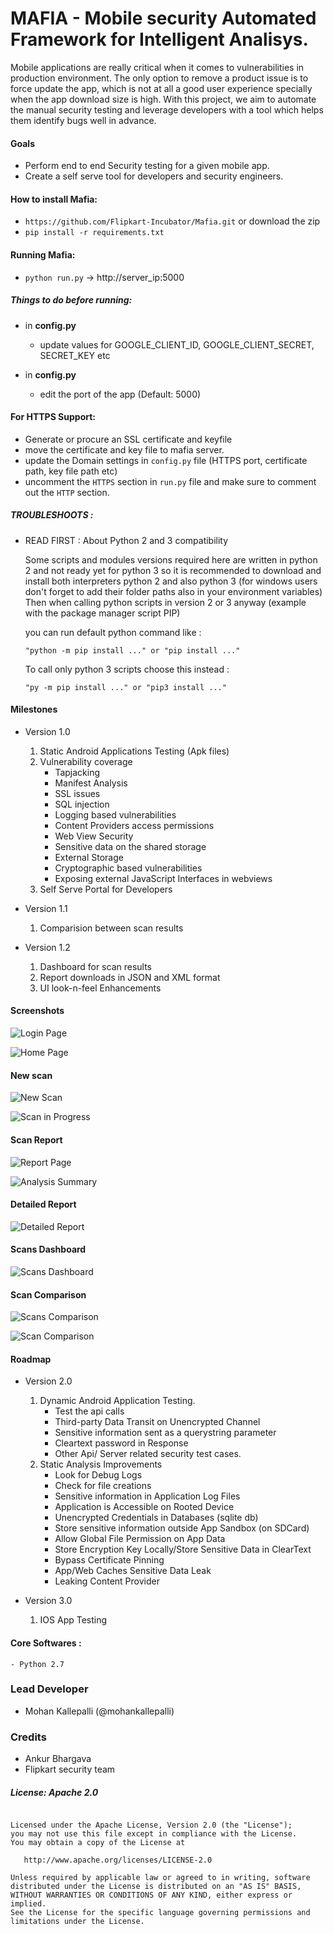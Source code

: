 
# MAFIA - Mobile security Automated Framework for Intelligent Analisys.

Mobile applications are really critical when it comes to vulnerabilities in production environment. The only option to remove a product issue is to force update the app, which is not at all a good user experience specially when the app download size is high. With this project, we aim to automate the manual security testing and leverage developers with a tool which helps them identify bugs well in advance.

#### Goals
- Perform end to end Security testing for a given mobile app.
- Create a self serve tool for developers and security engineers.

#### How to install Mafia:

- `https://github.com/Flipkart-Incubator/Mafia.git` or download the zip
- `pip install -r requirements.txt`

#### Running Mafia:

- `python run.py` -> http://server_ip:5000


##### Things to do before running:

- in **config.py**
    - update values for GOOGLE_CLIENT_ID, GOOGLE_CLIENT_SECRET, SECRET_KEY etc

- in **config.py** 
    - edit the port of the app (Default: 5000)

#### For HTTPS Support:

- Generate or procure an SSL certificate and keyfile
- move the certificate and key file to mafia server.
- update the Domain settings in `config.py` file (HTTPS port, certificate path, key file path etc)
- uncomment the `HTTPS` section in `run.py` file and make sure to comment out the `HTTP` section.


##### TROUBLESHOOTS :

- READ FIRST : About Python 2 and 3 compatibility

    Some scripts and modules versions required here are written in python 2 and not ready yet for python 3
    so it is recommended to download and install both interpreters python 2 and also python 3 (for windows users don't forget to add their folder paths also in your environment variables)
    Then when calling python scripts in version 2 or 3 anyway (example with the package manager script PIP)
    
    you can run default python command like :
    
    `"python -m pip install ..." or "pip install ..."`
    
    To call only python 3 scripts choose  this  instead :
    
    `"py -m pip install ..." or "pip3 install ..."`

#### Milestones

- Version 1.0
    1. Static Android Applications Testing (Apk files)
    2. Vulnerability coverage
        - Tapjacking
        - Manifest Analysis
        - SSL issues
        - SQL injection
        - Logging based vulnerabilities
        - Content Providers access permissions
        - Web View Security
        - Sensitive data on the shared storage
        - External Storage
        - Cryptographic based vulnerabilities
        - Exposing external JavaScript Interfaces in webviews
    3. Self Serve Portal for Developers

-  Version 1.1
    1. Comparision between scan results
    
- Version 1.2
    1. Dashboard for scan results
    2. Report downloads in JSON and XML format
    3. UI look-n-feel Enhancements

#### Screenshots

![Login Page](https://github.com/Flipkart-Incubator/Mafia/raw/docs/Docs/Login%20Page.png)

![Home Page](https://github.com/Flipkart-Incubator/Mafia/raw/docs/Docs/Home%20Page.png)

#### New scan

![New Scan](https://github.com/Flipkart-Incubator/Mafia/raw/docs/Docs/New%20Scan.png)

![Scan in Progress](https://github.com/Flipkart-Incubator/Mafia/raw/docs/Docs/Scan%20in%20Progress.png)

#### Scan Report

![Report Page](https://github.com/Flipkart-Incubator/Mafia/raw/docs/Docs/Report%20Page.png)

![Analysis Summary](https://github.com/Flipkart-Incubator/Mafia/raw/docs/Docs/Analysis%20Summery.png)

#### Detailed Report

![Detailed Report](https://github.com/Flipkart-Incubator/Mafia/raw/docs/Docs/Detailed%20Report.png)

#### Scans Dashboard
![Scans Dashboard](https://github.com/Flipkart-Incubator/Mafia/raw/docs/Docs/Dash%20Board.png)

#### Scan Comparison
![Scans Comparison](https://github.com/Flipkart-Incubator/Mafia/raw/docs/Docs/Compare%20Scans.png)

![Scan Comparison](https://github.com/Flipkart-Incubator/Mafia/raw/docs/Docs/Scan%20Comparison.png)


#### Roadmap
- Version 2.0
    1. Dynamic Android Application Testing.
        - Test the api calls
        - Third-party Data Transit on Unencrypted Channel
        - Sensitive information sent as a querystring parameter
        - Cleartext password in Response
        - Other Api/ Server related security test cases.
    2. Static Analysis Improvements 
        - Look for Debug Logs
        - Check for file creations
        - Sensitive information in Application Log Files
        - Application is Accessible on Rooted Device
        - Unencrypted Credentials in Databases (sqlite db)
        - Store sensitive information outside App Sandbox (on SDCard)
        - Allow Global File Permission on App Data
        - Store Encryption Key Locally/Store Sensitive Data in ClearText
        - Bypass Certificate Pinning
        - App/Web Caches Sensitive Data Leak
        - Leaking Content Provider

- Version 3.0
    1. IOS App Testing

#### Core Softwares :
    - Python 2.7

### Lead Developer
- Mohan Kallepalli (@mohankallepalli) 

### Credits
- Ankur Bhargava
- Flipkart security team

##### License: Apache 2.0
~~~~

Licensed under the Apache License, Version 2.0 (the "License");
you may not use this file except in compliance with the License.
You may obtain a copy of the License at

   http://www.apache.org/licenses/LICENSE-2.0

Unless required by applicable law or agreed to in writing, software
distributed under the License is distributed on an "AS IS" BASIS,
WITHOUT WARRANTIES OR CONDITIONS OF ANY KIND, either express or implied.
See the License for the specific language governing permissions and
limitations under the License.
~~~~
